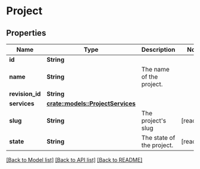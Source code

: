 # Project

## Properties

Name | Type | Description | Notes
------------ | ------------- | ------------- | -------------
**id** | **String** |  | 
**name** | **String** | The name of the project. | 
**revision_id** | **String** |  | 
**services** | [**crate::models::ProjectServices**](projectServices.md) |  | 
**slug** | **String** | The project's slug | [readonly]
**state** | **String** | The state of the project. | [readonly]

[[Back to Model list]](../README.md#documentation-for-models) [[Back to API list]](../README.md#documentation-for-api-endpoints) [[Back to README]](../README.md)



